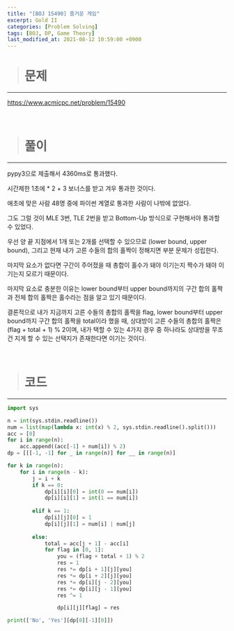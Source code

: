 ```yaml
---
title: "[BOJ 15490] 즐거운 게임"
excerpt: Gold II
categories: [Problem Solving]
tags: [BOJ, DP, Game Theory]
last_modified_at: 2021-08-12 10:59:00 +0900
---
```


> # 문제
---

[<u>https://www.acmicpc.net/problem/15490</u>](https://www.acmicpc.net/problem/15490)

<br>

> # 풀이
---

pypy3으로 제출해서 4360ms로 통과했다.

시간제한 1초에 * 2 + 3 보너스를 받고 겨우 통과한 것이다.

애초에 맞은 사람 48명 중에 파이썬 계열로 통과한 사람이 나밖에 없었다.

그도 그럴 것이 MLE 3번, TLE 2번을 받고 Bottom-Up 방식으로 구현해서야 통과할 수 있었다.

우선 양 끝 지점에서 1개 또는 2개를 선택할 수 있으므로 (lower bound, upper bound), 그리고 현재 내가 고른 수들의 합의 홀짝이 정해지면 부분 문제가 성립한다.

마지막 요소가 없다면 구간이 주어졌을 때 총합이 홀수가 돼야 이기는지 짝수가 돼야 이기는지 모르기 때문이다.

마지막 요소로 충분한 이유는 lower bound부터 upper bound까지의 구간 합의 홀짝과 전체 합의 홀짝은 홀수라는 점을 알고 있기 때문이다.

결론적으로 내가 지금까지 고른 수들의 총합의 홀짝을 flag, lower bound부터 upper bound까지 구간 합의 홀짝을 total이라 했을 때, 상대방이 고른 수들의 총합의 홀짝은 (flag + total + 1) % 2이며, 내가 택할 수 있는 4가지 경우 중 하나라도 상대방을 무조건 지게 할 수 있는 선택지가 존재한다면 이기는 것이다.

<br>

> # 코드
---

```python
import sys

n = int(sys.stdin.readline())
num = list(map(lambda x: int(x) % 2, sys.stdin.readline().split()))
acc = [0]
for i in range(n):
    acc.append((acc[-1] + num[i]) % 2)
dp = [[[-1, -1] for _ in range(n)] for __ in range(n)]

for k in range(n):
    for i in range(n - k):
        j = i + k
        if k == 0:
            dp[i][i][0] = int(0 == num[i])
            dp[i][i][1] = int(1 == num[i])
        
        elif k == 1:
            dp[i][j][0] = 1
            dp[i][j][1] = num[i] | num[j]
        
        else:
            total = acc[j + 1] - acc[i]
            for flag in [0, 1]:
                you = (flag + total + 1) % 2
                res = 1
                res *= dp[i + 1][j][you]
                res *= dp[i + 2][j][you]
                res *= dp[i][j - 2][you]
                res *= dp[i][j - 1][you]
                res ^= 1

                dp[i][j][flag] = res

print(['No', 'Yes'][dp[0][-1][0]])
```